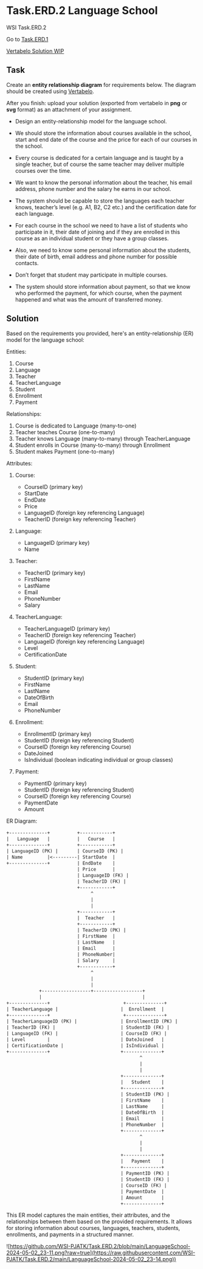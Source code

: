 # Task.ERD.2 Language School
WSI Task.ERD.2

Go to [Task.ERD.1](https://github.com/WSI-PJATK/Task.ERD.1)

[Vertabelo Solution WIP](https://my.vertabelo.com/public-model-view/0zPozHGO3NMHWIkTPx6BDzVUdzMl0sduo1OaHawhuHmYfKCafmuUuq8508UGnQon?x=3449&y=3638&zoom=0.5354)

## Task

Create an **entity relationship diagram** for requirements below. The diagram should be created using [Vertabelo](https://vertabelo.com/).

After you finish: upload your solution (exported from vertabelo in **png** or **svg** format) as an attachment of your assignment.

* Design an entity-relationship model for the language school. 

* We should store the information about courses available in the school, start and end date of the course and the price for each of our courses in the school. 

* Every course is dedicated for a certain language and is taught by a single teacher, but of course the same teacher may deliver multiple courses over the time. 

* We want to know the personal information about the teacher, his email address, phone number and the salary he earns in our school. 

* The system should be capable to store the languages each teacher knows, teacher’s level (e.g. A1, B2, C2 etc.) and the certification date for each language. 

* For each course in the school we need to have a list of students who participate in it, their date of joining and if they are enrolled in this course as an individual student or they have a group classes. 

* Also, we need to know some personal information about the students, their date of birth, email address and phone number for possible contacts. 

* Don’t forget that student may participate in multiple courses.

* The system should store information about payment, so that we know who performed the payment, for which course, when the payment happened and what was the amount of transferred money.

## Solution

Based on the requirements you provided, here's an entity-relationship (ER) model for the language school:

Entities:
1. Course
2. Language
3. Teacher
4. TeacherLanguage
5. Student
6. Enrollment
7. Payment

Relationships:
1. Course is dedicated to Language (many-to-one)
2. Teacher teaches Course (one-to-many)
3. Teacher knows Language (many-to-many) through TeacherLanguage
4. Student enrolls in Course (many-to-many) through Enrollment
5. Student makes Payment (one-to-many)

Attributes:
1. Course:
   - CourseID (primary key)
   - StartDate
   - EndDate
   - Price
   - LanguageID (foreign key referencing Language)
   - TeacherID (foreign key referencing Teacher)

2. Language:
   - LanguageID (primary key)
   - Name

3. Teacher:
   - TeacherID (primary key)
   - FirstName
   - LastName
   - Email
   - PhoneNumber
   - Salary

4. TeacherLanguage:
   - TeacherLanguageID (primary key)
   - TeacherID (foreign key referencing Teacher)
   - LanguageID (foreign key referencing Language)
   - Level
   - CertificationDate

5. Student:
   - StudentID (primary key)
   - FirstName
   - LastName
   - DateOfBirth
   - Email
   - PhoneNumber

6. Enrollment:
   - EnrollmentID (primary key)
   - StudentID (foreign key referencing Student)
   - CourseID (foreign key referencing Course)
   - DateJoined
   - IsIndividual (boolean indicating individual or group classes)

7. Payment:
   - PaymentID (primary key)
   - StudentID (foreign key referencing Student)
   - CourseID (foreign key referencing Course)
   - PaymentDate
   - Amount

ER Diagram:

```
+--------------+          +------------+
|   Language   |          |   Course   |
+--------------+          +------------+
| LanguageID (PK) |       | CourseID (PK) |
| Name         |<---------| StartDate  |
+--------------+          | EndDate    |
                          | Price      |
                          | LanguageID (FK) |
                          | TeacherID (FK) |
                          +------------+
                               ^
                               |
                               |
                          +------------+
                          |  Teacher   |
                          +------------+
                          | TeacherID (PK) |
                          | FirstName  |
                          | LastName   |
                          | Email      |
                          | PhoneNumber|
                          | Salary     |
                          +------------+
                               ^
                               |
                               |
            +------------------+------------------+
            |                                     |
+--------------+                           +--------------+
| TeacherLanguage |                       |  Enrollment  |
+--------------+                           +--------------+
| TeacherLanguageID (PK) |                | EnrollmentID (PK) |
| TeacherID (FK) |                        | StudentID (FK) |
| LanguageID (FK) |                       | CourseID (FK) |
| Level        |                          | DateJoined   |
| CertificationDate |                     | IsIndividual |
+--------------+                          +--------------+
                                                 ^
                                                 |
                                                 |
                                          +--------------+
                                          |   Student    |
                                          +--------------+
                                          | StudentID (PK) |
                                          | FirstName    |
                                          | LastName     |
                                          | DateOfBirth  |
                                          | Email        |
                                          | PhoneNumber  |
                                          +--------------+
                                                 ^
                                                 |
                                                 |
                                          +--------------+
                                          |   Payment    |
                                          +--------------+
                                          | PaymentID (PK) |
                                          | StudentID (FK) |
                                          | CourseID (FK) |
                                          | PaymentDate  |
                                          | Amount       |
                                          +--------------+
```

This ER model captures the main entities, their attributes, and the relationships between them based on the provided requirements. It allows for storing information about courses, languages, teachers, students, enrollments, and payments in a structured manner.

![https://github.com/WSI-PJATK/Task.ERD.2/blob/main/LanguageSchool-2024-05-02_23-11.png?raw=true](https://raw.githubusercontent.com/WSI-PJATK/Task.ERD.2/main/LanguageSchool-2024-05-02_23-14.png))
